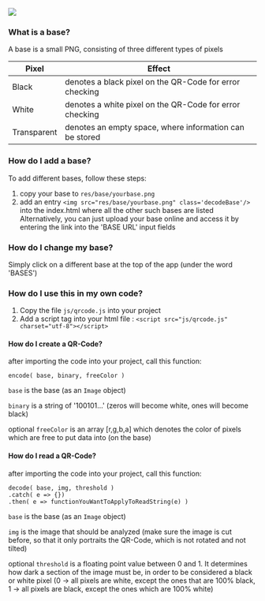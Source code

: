 ![](https://i.imgur.com/clITFAl.jpg)

### What is a base?
A base is a small PNG, consisting of three different types of pixels


| Pixel			| Effect													|
| ------------- | --------------------------------------------------------- |
| Black			| denotes a black pixel on the QR-Code for error checking	|
| White			| denotes a white pixel on the QR-Code for error checking	|
| Transparent	| denotes an empty space, where information can be stored	|

### How do I add a base?
To add different bases, follow these steps:
1. copy your base to ```res/base/yourbase.png```
2. add an entry ```<img src="res/base/yourbase.png" class='decodeBase'/>``` into the index.html where all the other such bases are listed
Alternatively, you can just upload your base online and access it by entering the link into the 'BASE URL' input fields

### How do I change my base?
Simply click on a different base at the top of the app (under the word 'BASES')

### How do I use this in my own code?
1. Copy the file ```js/qrcode.js``` into your project
2. Add a script tag into your html file : ```<script src="js/qrcode.js" charset="utf-8"></script>```

#### How do I create a QR-Code?
after importing the code into your project, call this function:
```
encode( base, binary, freeColor )
```

```base``` is the base (as an ```Image``` object)

```binary``` is a string of '100101...' (zeros will become white, ones will become black)

optional ```freeColor``` is an array [r,g,b,a] which denotes the color of pixels which are free to put data into (on the base)

#### How do I read a QR-Code?
after importing the code into your project, call this function:
```
decode( base, img, threshold )
.catch( e => {})
.then( e => functionYouWantToApplyToReadString(e) )
```

```base``` is the base (as an ```Image``` object)

```img``` is the image that should be analyzed (make sure the image is cut before, so that it only portraits the QR-Code, which is not rotated and not tilted)

optional ```threshold``` is a floating point value between 0 and 1. It determines how dark a section of the image must be, in order to be considered a black or white pixel (0 -> all pixels are white, except the ones that are 100% black, 1 -> all pixels are black, except the ones which are 100% white)

